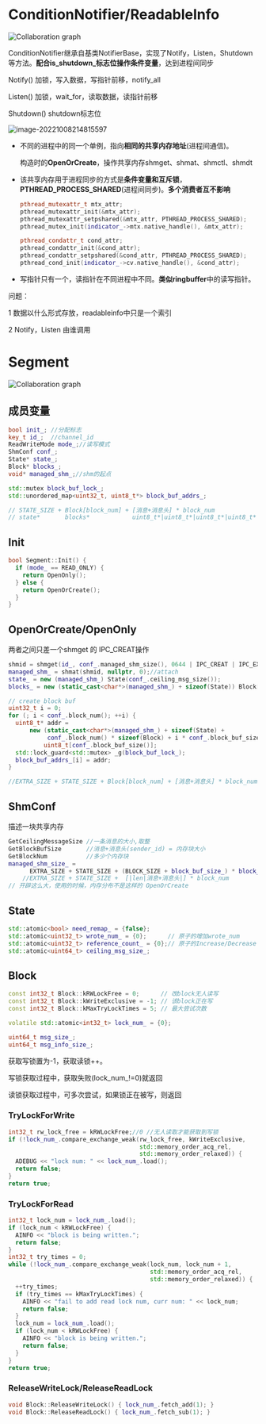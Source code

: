 



# ConditionNotifier/ReadableInfo

![Collaboration graph](./.assets/classapollo_1_1cyber_1_1transport_1_1ConditionNotifier__coll__graph.png)



ConditionNotifier继承自基类NotifierBase，实现了Notify，Listen，Shutdown等方法。**配合is_shutdown_标志位操作条件变量**，达到进程间同步

Notify()  加锁，写入数据，写指针前移，notify_all

Listen()  加锁，wait_for，读取数据，读指针前移

Shutdown()  shutdown标志位

![image-20221008214815597](.assets/image-20221008214815597.png)

- 不同的进程中的同一个单例，指向**相同的共享内存地址**(进程间通信)。

  构造时的**OpenOrCreate**，操作共享内存shmget、shmat、shmctl、shmdt

- 该共享内存用于进程同步的方式是**条件变量和互斥锁**， **PTHREAD_PROCESS_SHARED**(进程间同步)。**多个消费者互不影响**

  ```cpp
  pthread_mutexattr_t mtx_attr;
  pthread_mutexattr_init(&mtx_attr);
  pthread_mutexattr_setpshared(&mtx_attr, PTHREAD_PROCESS_SHARED);
  pthread_mutex_init(indicator_->mtx.native_handle(), &mtx_attr);
  
  pthread_condattr_t cond_attr;
  pthread_condattr_init(&cond_attr);
  pthread_condattr_setpshared(&cond_attr, PTHREAD_PROCESS_SHARED);
  pthread_cond_init(indicator_->cv.native_handle(), &cond_attr);
  ```

- 写指针只有一个，读指针在不同进程中不同。**类似ringbuffer**中的读写指针。



问题：

1 数据以什么形式存放，readableinfo中只是一个索引

2  Notify，Listen 由谁调用

# Segment

![Collaboration graph](assets/classapollo_1_1cyber_1_1transport_1_1Segment__coll__graph.png)

## 成员变量

```cpp
bool init_; //分配标志
key_t id_;  //channel_id
ReadWriteMode mode_;//读写模式
ShmConf conf_;
State* state_; 
Block* blocks_;
void* managed_shm_;//shm的起点

std::mutex block_buf_lock_;
std::unordered_map<uint32_t, uint8_t*> block_buf_addrs_;

// STATE_SIZE + Block[block_num] + [消息+消息头] * block_num
// state*       blocks*            uint8_t*|uint8_t*|uint8_t*|uint8_t*
```

## Init

```cpp
bool Segment::Init() {
  if (mode_ == READ_ONLY) {
    return OpenOnly();
  } else {
    return OpenOrCreate();
  }
}
```

## OpenOrCreate/OpenOnly

两者之间只差一个shmget 的 IPC_CREAT操作

```cpp
shmid = shmget(id_, conf_.managed_shm_size(), 0644 | IPC_CREAT | IPC_EXCL);//分配
managed_shm_ = shmat(shmid, nullptr, 0);//attach
state_ = new (managed_shm_) State(conf_.ceiling_msg_size());
blocks_ = new (static_cast<char*>(managed_shm_) + sizeof(State)) Block[conf_.block_num()];

// create block buf
uint32_t i = 0;
for (; i < conf_.block_num(); ++i) {
  uint8_t* addr =
      new (static_cast<char*>(managed_shm_) + sizeof(State) +
           conf_.block_num() * sizeof(Block) + i * conf_.block_buf_size())
          uint8_t[conf_.block_buf_size()];
  std::lock_guard<std::mutex> _g(block_buf_lock_);
  block_buf_addrs_[i] = addr;
}

//EXTRA_SIZE + STATE_SIZE + Block[block_num] + [消息+消息头] * block_num
```

## ShmConf

描述一块共享内存

```cpp
GetCeilingMessageSize //一条消息的大小,取整
GetBlockBufSize       //消息+消息头(sender_id) = 内存块大小
GetBlockNum           //多少个内存块
managed_shm_size_ =
      EXTRA_SIZE + STATE_SIZE + (BLOCK_SIZE + block_buf_size_) * block_num_;
    //EXTRA_SIZE + STATE_SIZE +  [|len|消息+消息头|] * block_num
// 开辟这么大，使用的时候，内存分布不是这样的 OpenOrCreate
```

## State

```cpp
std::atomic<bool> need_remap_ = {false};
std::atomic<uint32_t> wrote_num_ = {0};      // 原子的增加wrote_num
std::atomic<uint32_t> reference_count_ = {0};// 原子的Increase/Decrease ReferenceCounts引用计数
std::atomic<uint64_t> ceiling_msg_size_;
```

## Block

```cpp
const int32_t Block::kRWLockFree = 0;      // 改block无人读写
const int32_t Block::kWriteExclusive = -1; // 该block正在写
const int32_t Block::kMaxTryLockTimes = 5; // 最大尝试次数

volatile std::atomic<int32_t> lock_num_ = {0};

uint64_t msg_size_;
uint64_t msg_info_size_;
```

获取写锁置为-1，获取读锁++。

写锁获取过程中，获取失败(lock_num_!=0)就返回

读锁获取过程中，可多次尝试，如果锁正在被写，则返回

### TryLockForWrite

```cpp
int32_t rw_lock_free = kRWLockFree;//0 //无人读取才能获取到写锁
if (!lock_num_.compare_exchange_weak(rw_lock_free, kWriteExclusive,
                                     std::memory_order_acq_rel,
                                     std::memory_order_relaxed)) {
  ADEBUG << "lock num: " << lock_num_.load();
  return false;
}
return true;
```

### TryLockForRead

```cpp
int32_t lock_num = lock_num_.load();
if (lock_num < kRWLockFree) {
  AINFO << "block is being written.";
  return false;
}
int32_t try_times = 0;
while (!lock_num_.compare_exchange_weak(lock_num, lock_num + 1,
                                        std::memory_order_acq_rel,
                                        std::memory_order_relaxed)) {
  ++try_times;
  if (try_times == kMaxTryLockTimes) {
    AINFO << "fail to add read lock num, curr num: " << lock_num;
    return false;
  }
  lock_num = lock_num_.load();
  if (lock_num < kRWLockFree) {
    AINFO << "block is being written.";
    return false;
  }
}
return true;
```

### ReleaseWriteLock/ReleaseReadLock

```cpp
void Block::ReleaseWriteLock() { lock_num_.fetch_add(1); }
void Block::ReleaseReadLock() { lock_num_.fetch_sub(1); }
```



